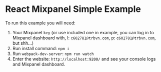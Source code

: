 # React Mixpanel Simple Example

To run this example you will need:

1. Your Mixpanel `key` (or use included one in example, you can log in to Mixpanel dashboard with, l: `c602781@trbvn.com`, p: `c602781@trbvn.com`, but shh...)
2. Run install command: `npm i`
3. Run `webpack-dev-server`: `npm run watch`
4. Enter the website: `http://localhost:9200/` and see your console logs and Mixpanel dashboard.
